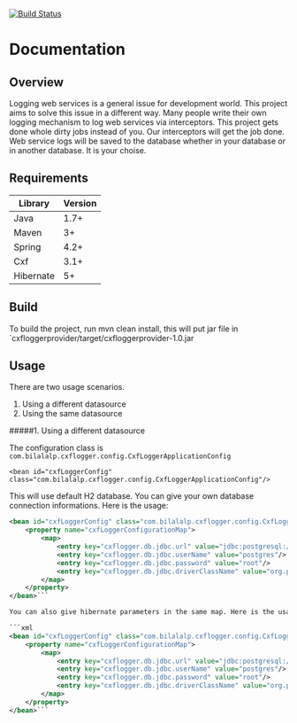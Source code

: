 [![Build Status](https://travis-ci.org/lalib/cxfclientlogger.svg?branch=master)](https://travis-ci.org/lalib/cxfclientlogger)

Documentation
=============

Overview
--------

Logging web services is a general issue for development world. This project aims to solve this issue in a different way.
Many people write their own logging mechanism to log web services via interceptors.
This project gets done whole dirty jobs instead of you.
Our interceptors will get the job done. Web service logs will be saved to the database whether in your database or in another database. 
It is your choise.

Requirements
--------

| Library   | Version |
|-----------|---------|
| Java      | 1.7+    |
| Maven     | 3+      |
| Spring    | 4.2+    |
| Cxf       | 3.1+    |
| Hibernate | 5+      |


Build
--------

To build the project, run mvn clean install, this will put jar file in `cxfloggerprovider/target/cxfloggerprovider-1.0.jar

Usage
--------

There are two usage scenarios.

1. Using a different datasource
2. Using the same datasource

#####1. Using a different datasource

The configuration class is `com.bilalalp.cxflogger.config.CxfLoggerApplicationConfig`

`<bean id="cxfLoggerConfig" class="com.bilalalp.cxflogger.config.CxfLoggerApplicationConfig"/>`

This will use default H2 database. You can give your own database connection informations. Here is the usage:

```xml
<bean id="cxfLoggerConfig" class="com.bilalalp.cxflogger.config.CxfLoggerApplicationConfig">
    <property name="cxfLoggerConfigurationMap">
        <map>
            <entry key="cxflogger.db.jdbc.url" value="jdbc:postgresql://localhost\:5432/mydb?characterEncoding\=UTF-8"/>
            <entry key="cxflogger.db.jdbc.userName" value="postgres"/>
            <entry key="cxflogger.db.jdbc.password" value="root"/>
            <entry key="cxflogger.db.jdbc.driverClassName" value="org.postgresql.Driver"/>
        </map>
    </property>
</bean>```

You can also give hibernate parameters in the same map. Here is the usage:

```xml
<bean id="cxfLoggerConfig" class="com.bilalalp.cxflogger.config.CxfLoggerApplicationConfig">
    <property name="cxfLoggerConfigurationMap">
        <map>
            <entry key="cxflogger.db.jdbc.url" value="jdbc:postgresql://localhost\:5432/mydb?characterEncoding\=UTF-8"/>
            <entry key="cxflogger.db.jdbc.userName" value="postgres"/>
            <entry key="cxflogger.db.jdbc.password" value="root"/>
            <entry key="cxflogger.db.jdbc.driverClassName" value="org.postgresql.Driver"/>
        </map>
    </property>
</bean>```

